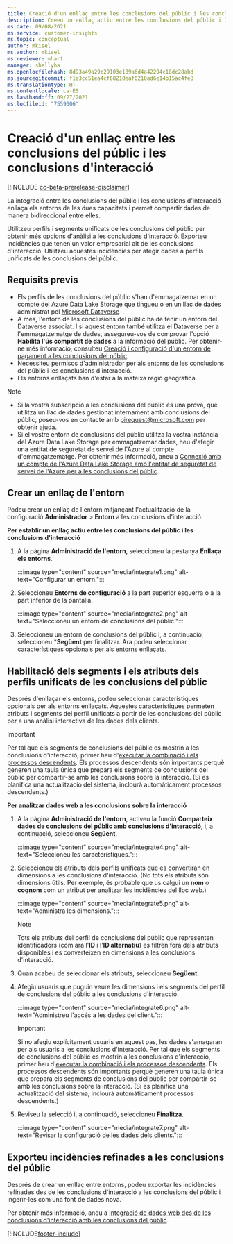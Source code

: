 ```yaml
---
title: Creació d'un enllaç entre les conclusions del públic i les conclusions d'interacció
description: Creeu un enllaç actiu entre les conclusions del públic i les d'interacció per habilitar l'ús compartit bidireccional de dades.
ms.date: 09/08/2021
ms.service: customer-insights
ms.topic: conceptual
author: mkisel
ms.author: mkisel
ms.reviewer: mhart
manager: shellyha
ms.openlocfilehash: 8d93a49a29c29103e189a6d4a42294c18dc28abd
ms.sourcegitcommit: f1e3cc51ea4cf68210eaf0210ad6e14b15ac4fe8
ms.translationtype: HT
ms.contentlocale: ca-ES
ms.lasthandoff: 09/27/2021
ms.locfileid: "7559006"
---
```

# <a name="create-a-link-between-audience-insights-and-engagement-insights"></a>Creació d'un enllaç entre les conclusions del públic i les conclusions d'interacció

[!INCLUDE [cc-beta-prerelease-disclaimer](includes/cc-beta-prerelease-disclaimer.md)]

La integració entre les conclusions del públic i les conclusions d'interacció enllaça els entorns de les dues capacitats i permet compartir dades de manera bidireccional entre elles.

Utilitzeu perfils i segments unificats de les conclusions del públic per obtenir més opcions d'anàlisi a les conclusions d'interacció. Exporteu incidències que tenen un valor empresarial alt de les conclusions d'interacció. Utilitzeu aquestes incidències per afegir dades a perfils unificats de les conclusions del públic.

## <a name="prerequisites"></a>Requisits previs

- Els perfils de les conclusions del públic s'han d'emmagatzemar en un compte del Azure Data Lake Storage que tingueu o en un llac de dades administrat pel [Microsoft Dataverse](/powerapps/maker/data-platform/data-platform-intro.md)&ndash;. 
- A més, l'entorn de les conclusions del públic ha de tenir un entorn del Dataverse associat. I si aquest entorn també utilitza el Dataverse per a l'emmagatzematge de dades, assegureu-vos de comprovar l'opció **Habilita l'ús compartit de dades** a la informació del públic. Per obtenir-ne més informació, consulteu [Creació i configuració d'un entorn de pagament a les conclusions del públic](../audience-insights/get-started-paid.md).
- Necessiteu permisos d'administrador per als entorns de les conclusions del públic i les conclusions d'interacció.
- Els entorns enllaçats han d'estar a la mateixa regió geogràfica.

> [!NOTE]
> - Si la vostra subscripció a les conclusions del públic és una prova, que utilitza un llac de dades gestionat internament amb conclusions del públic, poseu-vos en contacte amb [pirequest@microsoft.com](mailto:pirequest@microsoft.com) per obtenir ajuda. 
> - Si el vostre entorn de conclusions del públic utilitza la vostra instància del Azure Data Lake Storage per emmagatzemar dades, heu d'afegir una entitat de seguretat de servei de l'Azure al compte d'emmagatzematge. Per obtenir més informació, aneu a [Connexió amb un compte de l'Azure Data Lake Storage amb l'entitat de seguretat de servei de l'Azure per a les conclusions del públic](../audience-insights/connect-service-principal.md). 


## <a name="create-an-environment-link"></a>Crear un enllaç de l'entorn

Podeu crear un enllaç de l'entorn mitjançant l'actualització de la configuració **Administrador** > **Entorn** a les conclusions d'interacció.

**Per establir un enllaç actiu entre les conclusions del públic i les conclusions d'interacció**

1. A la pàgina **Administració de l'entorn**, seleccioneu la pestanya **Enllaça els entorns**.

    :::image type="content" source="media/integrate1.png" alt-text="Configurar un entorn.":::

1. Seleccioneu **Entorns de configuració** a la part superior esquerra o a la part inferior de la pantalla.

     :::image type="content" source="media/integrate2.png" alt-text="Seleccioneu un entorn de conclusions del públic.":::

1. Seleccioneu un entorn de conclusions del públic i, a continuació, seleccioneu ***Següent** per finalitzar. Ara podeu seleccionar característiques opcionals per als entorns enllaçats.
 
## <a name="enable-audience-insights-unified-profiles-attributes-and-segments"></a>Habilitació dels segments i els atributs dels perfils unificats de les conclusions del públic

Després d'enllaçar els entorns, podeu seleccionar característiques opcionals per als entorns enllaçats. Aquestes característiques permeten atributs i segments del perfil unificats a partir de les conclusions del públic per a una anàlisi interactiva de les dades dels clients.

> [!IMPORTANT]
> Per tal que els segments de conclusions del públic es mostrin a les conclusions d'interacció, primer heu d'[executar la combinació i els processos descendents](../audience-insights/merge-entities.md). Els processos descendents són importants perquè generen una taula única que prepara els segments de conclusions del públic per compartir-se amb les conclusions sobre la interacció. (Si es planifica una actualització del sistema, inclourà automàticament processos descendents.)

**Per analitzar dades web a les conclusions sobre la interacció**

1. A la pàgina **Administració de l'entorn**, activeu la funció **Comparteix dades de conclusions del públic amb conclusions d'interacció**, i, a continuació, seleccioneu **Següent**.

    :::image type="content" source="media/integrate4.png" alt-text="Seleccioneu les característiques.":::

1. Seleccioneu els atributs dels perfils unificats que es convertiran en dimensions a les conclusions d'interacció. (No tots els atributs són dimensions útils. Per exemple, és probable que us calgui un **nom** o **cognom** com un atribut per analitzar les incidències del lloc web.)

    :::image type="content" source="media/integrate5.png" alt-text="Administra les dimensions.":::

   >[!NOTE]
   > Tots els atributs del perfil de conclusions del públic que representen identificadors (com ara l'**ID** i l'**ID alternatiu**) es filtren fora dels atributs disponibles i es converteixen en dimensions a les conclusions d'interacció.

1. Quan acabeu de seleccionar els atributs, seleccioneu **Següent**.
1. Afegiu usuaris que puguin veure les dimensions i els segments del perfil de conclusions del públic a les conclusions d'interacció.

    :::image type="content" source="media/integrate6.png" alt-text="Administreu l'accés a les dades del client.":::

   > [!IMPORTANT]
   > Si no afegiu explícitament usuaris en aquest pas, les dades s'amagaran per als usuaris a les conclusions d'interacció.
   > Per tal que els segments de conclusions del públic es mostrin a les conclusions d'interacció, primer heu d'[executar la combinació i els processos descendents](../audience-insights/merge-entities.md). Els processos descendents són importants perquè generen una taula única que prepara els segments de conclusions del públic per compartir-se amb les conclusions sobre la interacció. (Si es planifica una actualització del sistema, inclourà automàticament processos descendents.)

1. Reviseu la selecció i, a continuació, seleccioneu **Finalitza**.

    :::image type="content" source="media/integrate7.png" alt-text="Revisar la configuració de les dades dels clients.":::

## <a name="export-refined-events-to-audience-insights"></a>Exporteu incidències refinades a les conclusions del públic

Després de crear un enllaç entre entorns, podeu exportar les incidències refinades des de les conclusions d'interacció a les conclusions del públic i ingerir-les com una font de dades nova. 

Per obtenir més informació, aneu a [Integració de dades web des de les conclusions d'interacció amb les conclusions del públic](../audience-insights/integrate-engagement-insights.md).

<!--
## Share engagement insights refined events with audience insights

After you create a link between environments, a new option becomes available for you to share [refined events](refined-events.md) with audience insights.

Consider the following when creating refined events for audience insights: 

- Provide a meaningful name for the refined event. It will be used as an activity name in audience insights.
- Select at least the following properties to create an activity in audience insights: 
    - Signal.Action.Name indicates the activity details.
    - Signal.User.Id maps with the customer ID.
    - Signal.View.Uri is a web address as a basis for segments or measures.
    - Signal.Export.Id is a primary key for events.
    - Signal.Timestamp determines the date and time for the activity.

To share refined events:

1. From the engagement insights menu, select **Data** and then select the **Events** tab.
2. On the **Action** menu, select **Share as activity**.

    :::image type="content" source="media/integrate8.png" alt-text="Data shared events settings.":::

3. You can view and stop actively shared events on the **Export and Sharing** tab.
4. -- per Michael K, we need a mock here (Mukesh needs to update to reflect what happens in AUI once a user shares a refined event (i.e. no longer AUI, data wrangler needs to go discover data in the storage, the shared event is available as a DS and entity, correct?)

### Attach refined events shared as activities to unified profiles in audience insights

You can bring customer web activity data from engagement insights into audience insights. In addition to transactional, demographic, or behavioral data, you can view activities on the web in unified customer profiles. You can then use these profiles to get insights such as segments, measures, and predictions for audience activation.

Follow the steps in [data unification](../audience-insights/data-unification.md) to map, match, and merge website authentication information to unified profiles in audience insights.

You can also share refined events that are now available in audience insights, identified as data sources and entities. 

Next, you can relate event data from engagement insights as unified activities in customer profiles.

### Relate refined event data as an activity of a customer profile

After unifying the data, you can configure the activity for the customer profile. For more information, go to [Customer activities](../audience-insights/activities.md).

:::image type="content" source="media/web-event-activity.png" alt-text="Activities page with expanded Edit activity pane.":::

Next, configure the new activity by using mapping elements: 

- **Primary Key**: Signal.Export.Id, a unique ID that is available for every event record in engagement insights. This property is automatically generated.

- **Timestamp**: Signal.Timestamp in the event property.

- **Event**: Signal.Name, the event name that you want to track.

- **Web address**: Signal.View.Uri that refers to the URI of the page that created the event.

- **Details**: Signal.Action.Name to represent the information to associate with the event. The selected property in this case indicates that the event is for email promotion.

- **Activity type**: In this example, we choose the existing activity type WebLog. This selection is a useful filter option to run prediction models or create segments based on this activity type.

- **Set up relationship**: This important setting ties the activity to existing customer profiles. **Signal.User.Id** is the identifier configured in the SDK to be collected. It relates to the user ID in other data sources that are configured in audience insights. 

This example configures the relationship between Signal.User.Id and RetailCustomers:CustomerRetailId, which is the primary key that was identified in the map step of the data unification process.

After processing the activities, you can review customer records and open a customer card to see activities from engagement insights in the timeline. 

> [!TIP]
> To find a customer ID that has an engagement insights activity, go to **Entities** and preview the data for the UnifiedActivity entity. **ActivityTypeDisplay = WebLog** contains the engagement insights activity configured in the preceding example. Copy the customer ID for one of those records and search<!--note from editor: Edit okay? I couldn't quite follow this.-- > for that ID on the **Customers** page.

--> 

[!INCLUDE[footer-include](../includes/footer-banner.md)]
